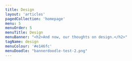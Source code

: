 ```yaml
---
title: Design
layout: 'articles'
pagedCollection: 'homepage'
menu: 5
menuOrder: 5
menuTitle: Design
menuBanner: "<h2>And now, our thoughts on design.</h2>"
tagName: design
menuColour: '#e146fc'
menuDoodle: "bannerdoodle-test-2.png"
---
```


